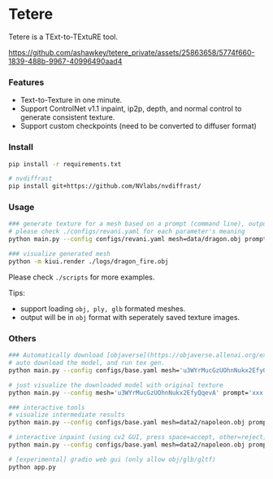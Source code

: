 # Tetere

Tetere is a TExt-to-TExtuRE tool.

https://github.com/ashawkey/tetere_private/assets/25863658/5774f660-1839-488b-9967-40996490aad4

### Features
* Text-to-Texture in one minute.
* Support ControlNet v1.1 inpaint, ip2p, depth, and normal control to generate consistent texture.
* Support custom checkpoints (need to be converted to diffuser format)

### Install
```bash
pip install -r requirements.txt

# nvdiffrast
pip install git+https://github.com/NVlabs/nvdiffrast/
```

### Usage
```bash
### generate texture for a mesh based on a prompt (command line), output will be saved to ./logs
# please check ./configs/revani.yaml for each parameter's meaning
python main.py --config configs/revani.yaml mesh=data/dragon.obj prompt="a red pet dragon with fire patterns" save_path=dragon_fire.obj text_dir=True 

### visualize generated mesh
python -m kiui.render ./logs/dragon_fire.obj
```

Please check `./scripts` for more examples.

Tips:
* support loading `obj, ply, glb` formated meshes.
* output will be in `obj` format with seperately saved texture images.


### Others

```bash
### Automatically download [objaverse](https://objaverse.allenai.org/explore) model by uid:
# auto download the model, and run tex gen.
python main.py --config configs/base.yaml mesh='u3WYrMucGzUOhnNukx2EfyQqevA' prompt="a photo of game controller" save_path=controller.obj

# just visualize the downloaded model with original texture
python main.py --config mesh='u3WYrMucGzUOhnNukx2EfyQqevA' prompt='xxx' gui=True

### interactive tools
# visualize intermediate results
python main.py --config configs/base.yaml mesh=data2/napoleon.obj prompt="a photo of napoleon" save_path=napoleon.obj text_dir=True vis=True

# interactive inpaint (using cv2 GUI, press space=accept, other=reject)
python main.py --config configs/base.yaml mesh=data2/napoleon.obj prompt="a photo of napoleon" save_path=napoleon.obj text_dir=True interactive=True

# [experimental] gradio web gui (only allow obj/glb/gltf)
python app.py
```
